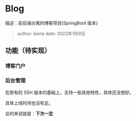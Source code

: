 # Blog 
描述：前后端分离的博客项目(SpringBoot 版本)

> author: laona
> date: 2022年1月9日

## 功能（待实现）

### 博客门户
### 后台管理

在原有的 SSH 版本的基础上，支持一些其他特性，具体还没想好。

具体上线时间也没有定。

总的来说就是：**下次一定**